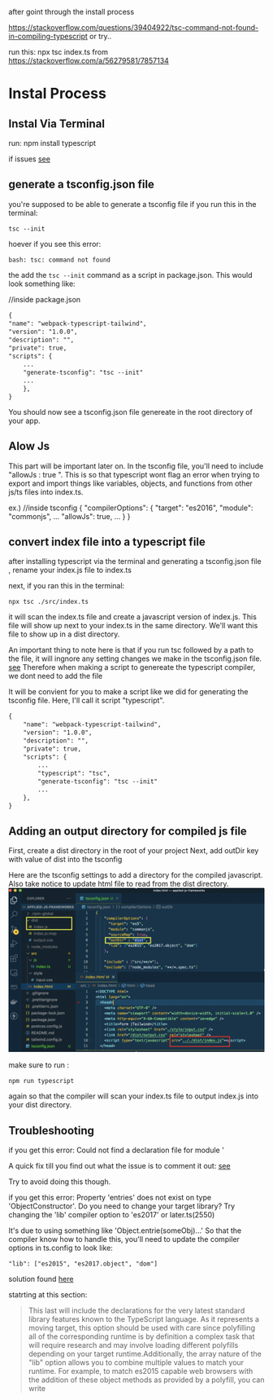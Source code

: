after goint through the install process

https://stackoverflow.com/questions/39404922/tsc-command-not-found-in-compiling-typescript
or try..

run this: npx tsc index.ts
from https://stackoverflow.com/a/56279581/7857134

# Instal Process

## Instal Via Terminal

run:
npm install typescript

if issues [see](https://hdorgeval.gitbooks.io/setup-your-mac-to-develop-nativescript-apps/content/define-your-project-as-a-typescript-project.html)

## generate a tsconfig.json file

you're supposed to be able to generate a tsconfig file if you run this in the terminal:

    tsc --init

hoever if you see this error:

    bash: tsc: command not found

the add the `tsc --init` command as a script in package.json. This would look something like:

//inside package.json

    {
    "name": "webpack-typescript-tailwind",
    "version": "1.0.0",
    "description": "",
    "private": true,
    "scripts": {
        ...
        "generate-tsconfig": "tsc --init"
        ...
        },
    }

You should now see a tsconfig.json file genereate in the root directory of your app.

## Alow Js

This part will be important later on. In the tsconfig file, you'll need to include "allowJs : true ".
This is so that typescript wont flag an error when trying to export and import things like variables, objects, and functions from other js/ts files into index.ts.

ex.)
//inside tsconfig
{
"compilerOptions": {
"target": "es2016",
"module": "commonjs",
...
"allowJs": true,
...
}
}

## convert index file into a typescript file

after installing typescript via the terminal and generating a tsconfig.json file , rename your index.js file to index.ts

next, if you ran this in the terminal:

    npx tsc ./src/index.ts

it will scan the index.ts file and create a javascript version of index.js. This file will show up next to your index.ts in the same directory. We'll want this file to show up in a dist directory.

An important thing to note here is that if you run tsc followed by a path to the file, it will ingnore any setting changes we make in the tsconfig.json file. [see](https://stackoverflow.com/a/45661353/7857134)
Therefore when making a script to genereate the typescript compiler, we dont need to add the file

It will be convient for you to make a script like we did for generating the tsconfig file. Here, I'll call it script "typescript".

    {
        "name": "webpack-typescript-tailwind",
        "version": "1.0.0",
        "description": "",
        "private": true,
        "scripts": {
            ...
            "typescript": "tsc",
            "generate-tsconfig": "tsc --init"
            ...
        },
    }

## Adding an output directory for compiled js file

First, create a dist directory in the root of your project
Next, add outDir key with value of dist into the tsconfig

Here are the tsconfig settings to add a directory for the compiled javascript. Also take notice to update html file to read from the dist directory.
![set up](./images/tsConfigOutDirSetup.png?raw=true "Optional Title")

make sure to run :

    npm run typescript

again so that the compiler will scan your index.ts file to output index.js into your dist directory.

## Troubleshooting

if you get this error:
Could not find a declaration file for module '

A quick fix till you find out what the issue is to comment it out:
[see](https://stackoverflow.com/a/55576119/7857134)

Try to avoid doing this though.

if you get this error:
Property 'entries' does not exist on type 'ObjectConstructor'. Do you need to change your target library? Try changing the 'lib' compiler option to 'es2017' or later.ts(2550)

It's due to using something like 'Object.entrie(someObj)...'
So that the compiler know how to handle this, you'll need to update the compiler options in ts.config to look like:

    "lib": ["es2015", "es2017.object", "dom"]

solution found [here](https://stackoverflow.com/questions/45422573/property-entries-does-not-exist-on-type-objectconstructor)

statrting at this section:

> This last will include the declarations for the very latest standard library features known to the TypeScript language. As it represents a moving target, this option should be used with care since polyfilling all of the corresponding runtime is by definition a complex task that will require research and may involve loading different polyfills depending on your target runtime.Additionally, the array nature of the "lib" option allows you to combine multiple values to match your runtime. For example, to match es2015 capable web browsers with the addition of these object methods as provided by a polyfill, you can write

